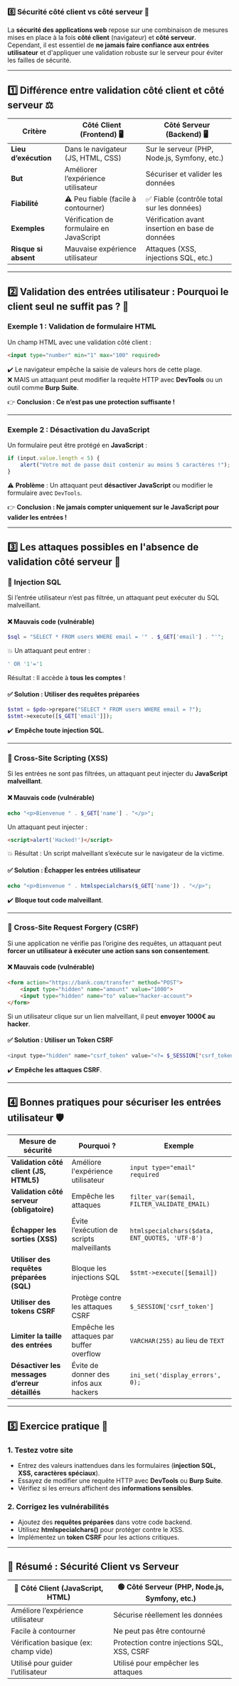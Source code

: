 ### **8️⃣ Sécurité côté client vs côté serveur** 🔄  

La **sécurité des applications web** repose sur une combinaison de mesures mises en place à la fois **côté client** (navigateur) et **côté serveur**. Cependant, il est essentiel de **ne jamais faire confiance aux entrées utilisateur** et d'appliquer une validation robuste sur le serveur pour éviter les failles de sécurité.

---

## **1️⃣ Différence entre validation côté client et côté serveur** ⚖️  

| **Critère**         | **Côté Client (Frontend)** 🖥️ | **Côté Serveur (Backend)** 🖥️ |
|---------------------|---------------------------------|-------------------------------|
| **Lieu d’exécution** | Dans le navigateur (JS, HTML, CSS) | Sur le serveur (PHP, Node.js, Symfony, etc.) |
| **But** | Améliorer l’expérience utilisateur | Sécuriser et valider les données |
| **Fiabilité** | ⚠️ Peu fiable (facile à contourner) | ✅ Fiable (contrôle total sur les données) |
| **Exemples** | Vérification de formulaire en JavaScript | Vérification avant insertion en base de données |
| **Risque si absent** | Mauvaise expérience utilisateur | Attaques (XSS, injections SQL, etc.) |

---

## **2️⃣ Validation des entrées utilisateur : Pourquoi le client seul ne suffit pas ?** 🚨  

### **Exemple 1 : Validation de formulaire HTML**  

Un champ HTML avec une validation côté client :  
```html
<input type="number" min="1" max="100" required>
```
✔️ Le navigateur empêche la saisie de valeurs hors de cette plage.  
❌ MAIS un attaquant peut modifier la requête HTTP avec **DevTools** ou un outil comme **Burp Suite**.

👉 **Conclusion : Ce n’est pas une protection suffisante !**  

---

### **Exemple 2 : Désactivation du JavaScript**  

Un formulaire peut être protégé en **JavaScript** :
```javascript
if (input.value.length < 5) {
    alert("Votre mot de passe doit contenir au moins 5 caractères !");
}
```
⚠️ **Problème** : Un attaquant peut **désactiver JavaScript** ou modifier le formulaire avec `DevTools`.

👉 **Conclusion : Ne jamais compter uniquement sur le JavaScript pour valider les entrées !**  

---

## **3️⃣ Les attaques possibles en l'absence de validation côté serveur** 🚨  

### **📌 Injection SQL**
Si l’entrée utilisateur n’est pas filtrée, un attaquant peut exécuter du SQL malveillant.

#### ❌ Mauvais code (vulnérable)  
```php
$sql = "SELECT * FROM users WHERE email = '" . $_GET['email'] . "'";
```
💥 Un attaquant peut entrer :  
```sql
' OR '1'='1
```
Résultat : Il accède à **tous les comptes** !

#### ✅ Solution : Utiliser des requêtes préparées  
```php
$stmt = $pdo->prepare("SELECT * FROM users WHERE email = ?");
$stmt->execute([$_GET['email']]);
```
✔️ **Empêche toute injection SQL**.  

---

### **📌 Cross-Site Scripting (XSS)**
Si les entrées ne sont pas filtrées, un attaquant peut injecter du **JavaScript malveillant**.

#### ❌ Mauvais code (vulnérable)  
```php
echo "<p>Bienvenue " . $_GET['name'] . "</p>";
```
Un attaquant peut injecter :  
```html
<script>alert('Hacked!')</script>
```
💥 Résultat : Un script malveillant s’exécute sur le navigateur de la victime.  

#### ✅ Solution : Échapper les entrées utilisateur  
```php
echo "<p>Bienvenue " . htmlspecialchars($_GET['name']) . "</p>";
```
✔️ **Bloque tout code malveillant**.  

---

### **📌 Cross-Site Request Forgery (CSRF)**
Si une application ne vérifie pas l’origine des requêtes, un attaquant peut **forcer un utilisateur à exécuter une action sans son consentement**.

#### ❌ Mauvais code (vulnérable)  
```html
<form action="https://bank.com/transfer" method="POST">
    <input type="hidden" name="amount" value="1000">
    <input type="hidden" name="to" value="hacker-account">
</form>
```
Si un utilisateur clique sur un lien malveillant, il peut **envoyer 1000€ au hacker**.

#### ✅ Solution : Utiliser un **Token CSRF**  
```php
<input type="hidden" name="csrf_token" value="<?= $_SESSION['csrf_token'] ?>">
```
✔️ **Empêche les attaques CSRF**.  

---

## **4️⃣ Bonnes pratiques pour sécuriser les entrées utilisateur** 🛡️  

| **Mesure de sécurité** | **Pourquoi ?** | **Exemple** |
|------------------------|---------------|-------------|
| **Validation côté client (JS, HTML5)** | Améliore l'expérience utilisateur | `input type="email" required` |
| **Validation côté serveur (obligatoire)** | Empêche les attaques | `filter_var($email, FILTER_VALIDATE_EMAIL)` |
| **Échapper les sorties (XSS)** | Évite l’exécution de scripts malveillants | `htmlspecialchars($data, ENT_QUOTES, 'UTF-8')` |
| **Utiliser des requêtes préparées (SQL)** | Bloque les injections SQL | `$stmt->execute([$email])` |
| **Utiliser des tokens CSRF** | Protège contre les attaques CSRF | `$_SESSION['csrf_token']` |
| **Limiter la taille des entrées** | Empêche les attaques par buffer overflow | `VARCHAR(255)` au lieu de `TEXT` |
| **Désactiver les messages d’erreur détaillés** | Évite de donner des infos aux hackers | `ini_set('display_errors', 0);` |

---

## **5️⃣ Exercice pratique** 🎯  

### **1. Testez votre site**
- Entrez des valeurs inattendues dans les formulaires (**injection SQL, XSS, caractères spéciaux**).  
- Essayez de modifier une requête HTTP avec **DevTools** ou **Burp Suite**.  
- Vérifiez si les erreurs affichent des **informations sensibles**.  

### **2. Corrigez les vulnérabilités**
- Ajoutez des **requêtes préparées** dans votre code backend.  
- Utilisez **htmlspecialchars()** pour protéger contre le XSS.  
- Implémentez un **token CSRF** pour les actions critiques.  

---

## **📌 Résumé : Sécurité Client vs Serveur**  

| 🔴 **Côté Client (JavaScript, HTML)** | 🟢 **Côté Serveur (PHP, Node.js, Symfony, etc.)** |
|--------------------------------|--------------------------------|
| Améliore l’expérience utilisateur | Sécurise réellement les données |
| Facile à contourner | Ne peut pas être contourné |
| Vérification basique (ex: champ vide) | Protection contre injections SQL, XSS, CSRF |
| Utilisé pour guider l’utilisateur | Utilisé pour empêcher les attaques |

